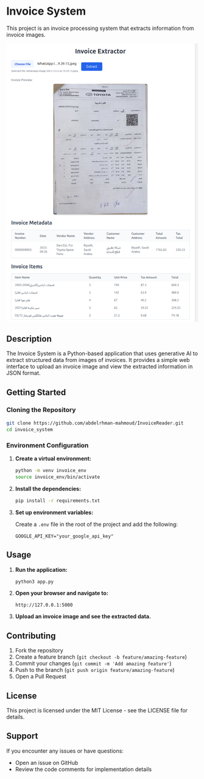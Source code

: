 # Invoice System

This project is an invoice processing system that extracts information from invoice images.

![preview](preview.png)

## Description

The Invoice System is a Python-based application that uses generative AI to extract structured data from images of invoices. It provides a simple web interface to upload an invoice image and view the extracted information in JSON format.

## Getting Started

### Cloning the Repository

```bash
git clone https://github.com/abdelrhman-mahmoud/InvoiceReader.git
cd invoice_system
```

### Environment Configuration

1.  **Create a virtual environment:**

    ```bash
    python -m venv invoice_env
    source invoice_env/bin/activate
    ```

2.  **Install the dependencies:**

    ```bash
    pip install -r requirements.txt
    ```

3.  **Set up environment variables:**

    Create a `.env` file in the root of the project and add the following:

    ```
    GOOGLE_API_KEY="your_google_api_key"
    ```

## Usage

1.  **Run the application:**

    ```bash
    python3 app.py
    ```

2.  **Open your browser and navigate to:**

    ```
    http://127.0.0.1:5000
    ```

3.  **Upload an invoice image and see the extracted data.**

## Contributing

1. Fork the repository
2. Create a feature branch (`git checkout -b feature/amazing-feature`)
3. Commit your changes (`git commit -m 'Add amazing feature'`)
4. Push to the branch (`git push origin feature/amazing-feature`)
5. Open a Pull Request

## License

This project is licensed under the MIT License - see the LICENSE file for details.

## Support

If you encounter any issues or have questions:
- Open an issue on GitHub
- Review the code comments for implementation details


